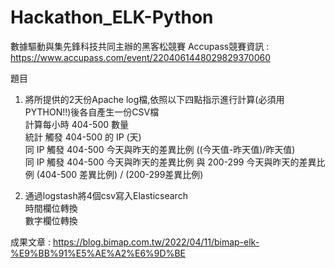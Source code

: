 # Hackathon_ELK-Python

數據驅動與集先鋒科技共同主辦的黑客松競賽
Accupass競賽資訊 : https://www.accupass.com/event/2204061448029829370060

題目
1. 將所提供的2天份Apache log檔,依照以下四點指示進行計算(必須用PYTHON!!)後各自產生一份CSV檔  
計算每小時 404-500 數量  
統計 觸發 404-500 的 IP (天)  
同 IP 觸發 404-500 今天與昨天的差異比例 ((今天值-昨天值)/昨天值)  
同 IP 觸發 404-500 今天與昨天的差異比例 與 200-299 今天與昨天的差異比例 (404-500 差異比例) / (200-299差異比例)  

2. 通過logstash將4個csv寫入Elasticsearch  
時間欄位轉換  
數字欄位轉換  

成果文章 : https://blog.bimap.com.tw/2022/04/11/bimap-elk-%E9%BB%91%E5%AE%A2%E6%9D%BE
